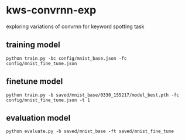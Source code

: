 # kws-convrnn-exp
exploring variations of convrnn for keyword spotting task

## training model

```
python train.py -bc config/mnist_base.json -fc config/mnist_fine_tune.json
```

## finetune model

```
python train.py -b saved/mnist_base/0330_155217/model_best.pth -fc config/mnist_fine_tune.json -t 1
```

## evaluation model

```
python evaluate.py -b saved/mnist_base -ft saved/mnist_fine_tune
```

